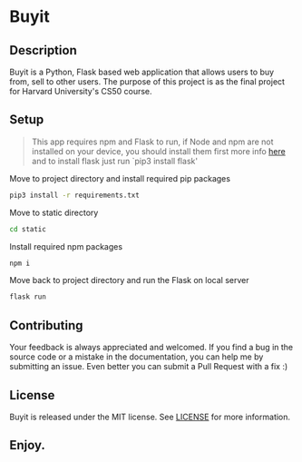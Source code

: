# Buyit

## Description
Buyit is a Python, Flask based web application that allows users to buy from, sell to other users.
The purpose of this project is as the final project for Harvard University's CS50 course.

## Setup
> This app requires npm and Flask to run, if Node and npm are not installed on your device, you should install them first more info [here](https://www.npmjs.com/) and to install flask just run `pip3 install flask'

Move to project directory and install required pip packages
```bash
pip3 install -r requirements.txt
```

Move to static directory
```bash
cd static
```

Install required npm packages
```bash
npm i
```

Move back to project directory and run the Flask on local server
```bash
flask run
```

## Contributing

Your feedback is always appreciated and welcomed. If you find a bug in the source code or a mistake in the documentation, you can help me by submitting an issue. Even better you can submit a Pull Request with a fix :)

## License

Buyit is released under the MIT license. See [LICENSE](https://github.com/max-itup/mac/blob/master/LICENSE) for more information.

## Enjoy.
